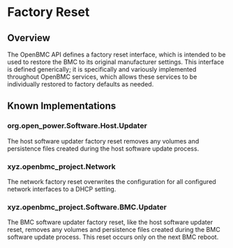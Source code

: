 # Factory Reset

## Overview

The OpenBMC API defines a factory reset interface, which is intended to be used
to restore the BMC to its original manufacturer settings. This interface is
defined generically; it is specifically and variously implemented throughout
OpenBMC services, which allows these services to be individually restored to
factory defaults as needed.

## Known Implementations

### org.open_power.Software.Host.Updater

The host software updater factory reset removes any volumes and persistence
files created during the host software update process.

### xyz.openbmc_project.Network

The network factory reset overwrites the configuration for all configured
network interfaces to a DHCP setting.

### xyz.openbmc_project.Software.BMC.Updater

The BMC software updater factory reset, like the host software updater reset,
removes any volumes and persistence files created during the BMC software
update process. This reset occurs only on the next BMC reboot.
